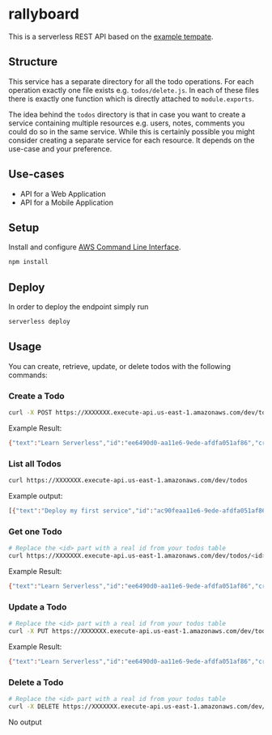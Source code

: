 # rallyboard

This is a serverless REST API based on the [example tempate](https://github.com/serverless/examples/tree/master/aws-node-rest-api-with-dynamodb).

## Structure

This service has a separate directory for all the todo operations. For each operation exactly one file exists e.g. `todos/delete.js`. In each of these files there is exactly one function which is directly attached to `module.exports`.

The idea behind the `todos` directory is that in case you want to create a service containing multiple resources e.g. users, notes, comments you could do so in the same service. While this is certainly possible you might consider creating a separate service for each resource. It depends on the use-case and your preference.

## Use-cases

- API for a Web Application
- API for a Mobile Application

## Setup

Install and configure [AWS Command Line Interface](https://aws.amazon.com/cli/).

```bash
npm install
```

## Deploy

In order to deploy the endpoint simply run

```bash
serverless deploy
```

## Usage

You can create, retrieve, update, or delete todos with the following commands:

### Create a Todo

```bash
curl -X POST https://XXXXXXX.execute-api.us-east-1.amazonaws.com/dev/todos --data '{ "text": "Learn Serverless" }'
```

Example Result:
```bash
{"text":"Learn Serverless","id":"ee6490d0-aa11e6-9ede-afdfa051af86","createdAt":1479138570824,"checked":false,"updatedAt":1479138570824}%
```

### List all Todos

```bash
curl https://XXXXXXX.execute-api.us-east-1.amazonaws.com/dev/todos
```

Example output:
```bash
[{"text":"Deploy my first service","id":"ac90feaa11e6-9ede-afdfa051af86","checked":true,"updatedAt":1479139961304},{"text":"Learn Serverless","id":"206793aa11e6-9ede-afdfa051af86","createdAt":1479139943241,"checked":false,"updatedAt":1479139943241}]%
```

### Get one Todo

```bash
# Replace the <id> part with a real id from your todos table
curl https://XXXXXXX.execute-api.us-east-1.amazonaws.com/dev/todos/<id>
```

Example Result:
```bash
{"text":"Learn Serverless","id":"ee6490d0-aa11e6-9ede-afdfa051af86","createdAt":1479138570824,"checked":false,"updatedAt":1479138570824}%
```

### Update a Todo

```bash
# Replace the <id> part with a real id from your todos table
curl -X PUT https://XXXXXXX.execute-api.us-east-1.amazonaws.com/dev/todos/<id> --data '{ "text": "Learn Serverless", "checked": true }'
```

Example Result:
```bash
{"text":"Learn Serverless","id":"ee6490d0-aa11e6-9ede-afdfa051af86","createdAt":1479138570824,"checked":true,"updatedAt":1479138570824}%
```

### Delete a Todo

```bash
# Replace the <id> part with a real id from your todos table
curl -X DELETE https://XXXXXXX.execute-api.us-east-1.amazonaws.com/dev/todos/<id>
```

No output
